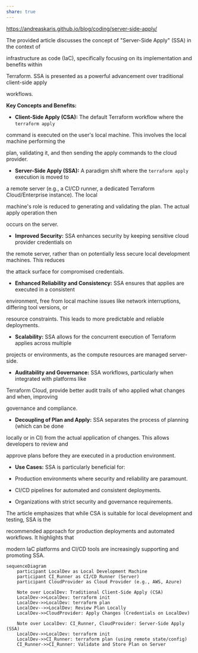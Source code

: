 ```yaml
---
share: true
---
```

https://andreaskaris.github.io/blog/coding/server-side-apply/

The provided article discusses the concept of "Server-Side Apply" (SSA) in the context of

infrastructure as code (IaC), specifically focusing on its implementation and benefits within

Terraform. SSA is presented as a powerful advancement over traditional client-side apply

workflows.

**Key Concepts and Benefits:**

* **Client-Side Apply (CSA):** The default Terraform workflow where the `terraform apply`

command is executed on the user's local machine. This involves the local machine performing the

plan, validating it, and then sending the apply commands to the cloud provider.

* **Server-Side Apply (SSA):** A paradigm shift where the `terraform apply` execution is moved to

a remote server (e.g., a CI/CD runner, a dedicated Terraform Cloud/Enterprise instance). The local

machine's role is reduced to generating and validating the plan. The actual apply operation then

occurs on the server.

* **Improved Security:** SSA enhances security by keeping sensitive cloud provider credentials on

the remote server, rather than on potentially less secure local development machines. This reduces

the attack surface for compromised credentials.

* **Enhanced Reliability and Consistency:** SSA ensures that applies are executed in a consistent

environment, free from local machine issues like network interruptions, differing tool versions, or

resource constraints. This leads to more predictable and reliable deployments.

* **Scalability:** SSA allows for the concurrent execution of Terraform applies across multiple

projects or environments, as the compute resources are managed server-side.

* **Auditability and Governance:** SSA workflows, particularly when integrated with platforms like

Terraform Cloud, provide better audit trails of who applied what changes and when, improving

governance and compliance.

* **Decoupling of Plan and Apply:** SSA separates the process of planning (which can be done

locally or in CI) from the actual application of changes. This allows developers to review and

approve plans before they are executed in a production environment.

* **Use Cases:** SSA is particularly beneficial for:

* Production environments where security and reliability are paramount.

* CI/CD pipelines for automated and consistent deployments.

* Organizations with strict security and governance requirements.

The article emphasizes that while CSA is suitable for local development and testing, SSA is the

recommended approach for production deployments and automated workflows. It highlights that

modern IaC platforms and CI/CD tools are increasingly supporting and promoting SSA.

```mermaid
sequenceDiagram
    participant LocalDev as Local Development Machine
    participant CI_Runner as CI/CD Runner (Server)
    participant CloudProvider as Cloud Provider (e.g., AWS, Azure)

    Note over LocalDev: Traditional Client-Side Apply (CSA)
    LocalDev->>LocalDev: terraform init
    LocalDev->>LocalDev: terraform plan
    LocalDev-->>LocalDev: Review Plan Locally
    LocalDev->>CloudProvider: Apply Changes (Credentials on LocalDev)

    Note over LocalDev: CI_Runner, CloudProvider: Server-Side Apply (SSA)
    LocalDev->>LocalDev: terraform init
    LocalDev->>CI_Runner: terraform plan (using remote state/config)
    CI_Runner->>CI_Runner: Validate and Store Plan on Server
```